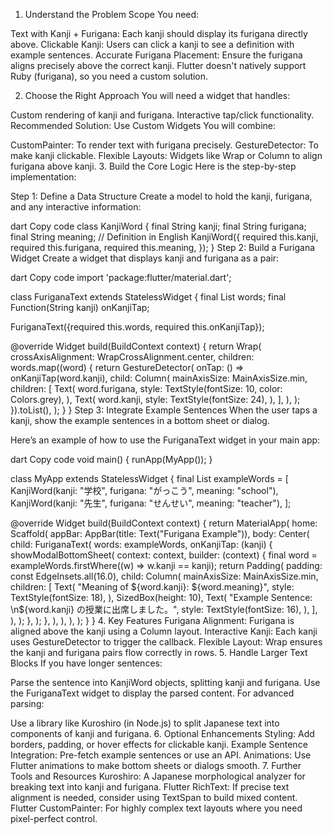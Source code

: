 1. Understand the Problem Scope
You need:

Text with Kanji + Furigana: Each kanji should display its furigana directly above.
Clickable Kanji: Users can click a kanji to see a definition with example sentences.
Accurate Furigana Placement: Ensure the furigana aligns precisely above the correct kanji.
Flutter doesn't natively support Ruby (furigana), so you need a custom solution.

2. Choose the Right Approach
You will need a widget that handles:

Custom rendering of kanji and furigana.
Interactive tap/click functionality.
Recommended Solution: Use Custom Widgets
You will combine:

CustomPainter: To render text with furigana precisely.
GestureDetector: To make kanji clickable.
Flexible Layouts: Widgets like Wrap or Column to align furigana above kanji.
3. Build the Core Logic
Here is the step-by-step implementation:

Step 1: Define a Data Structure
Create a model to hold the kanji, furigana, and any interactive information:

dart
Copy code
class KanjiWord {
  final String kanji;
  final String furigana;
  final String meaning; // Definition in English
  KanjiWord({
    required this.kanji,
    required this.furigana,
    required this.meaning,
  });
}
Step 2: Build a Furigana Widget
Create a widget that displays kanji and furigana as a pair:

dart
Copy code
import 'package:flutter/material.dart';

class FuriganaText extends StatelessWidget {
  final List<KanjiWord> words;
  final Function(String kanji) onKanjiTap;

  FuriganaText({required this.words, required this.onKanjiTap});

  @override
  Widget build(BuildContext context) {
    return Wrap(
      crossAxisAlignment: WrapCrossAlignment.center,
      children: words.map((word) {
        return GestureDetector(
          onTap: () => onKanjiTap(word.kanji),
          child: Column(
            mainAxisSize: MainAxisSize.min,
            children: [
              Text(
                word.furigana,
                style: TextStyle(fontSize: 10, color: Colors.grey),
              ),
              Text(
                word.kanji,
                style: TextStyle(fontSize: 24),
              ),
            ],
          ),
        );
      }).toList(),
    );
  }
}
Step 3: Integrate Example Sentences
When the user taps a kanji, show the example sentences in a bottom sheet or dialog.

Here’s an example of how to use the FuriganaText widget in your main app:

dart
Copy code
void main() {
  runApp(MyApp());
}

class MyApp extends StatelessWidget {
  final List<KanjiWord> exampleWords = [
    KanjiWord(kanji: "学校", furigana: "がっこう", meaning: "school"),
    KanjiWord(kanji: "先生", furigana: "せんせい", meaning: "teacher"),
  ];

  @override
  Widget build(BuildContext context) {
    return MaterialApp(
      home: Scaffold(
        appBar: AppBar(title: Text("Furigana Example")),
        body: Center(
          child: FuriganaText(
            words: exampleWords,
            onKanjiTap: (kanji) {
              showModalBottomSheet(
                context: context,
                builder: (context) {
                  final word = exampleWords.firstWhere((w) => w.kanji == kanji);
                  return Padding(
                    padding: const EdgeInsets.all(16.0),
                    child: Column(
                      mainAxisSize: MainAxisSize.min,
                      children: [
                        Text(
                          "Meaning of ${word.kanji}: ${word.meaning}",
                          style: TextStyle(fontSize: 18),
                        ),
                        SizedBox(height: 10),
                        Text(
                          "Example Sentence: \n${word.kanji} の授業に出席しました。",
                          style: TextStyle(fontSize: 16),
                        ),
                      ],
                    ),
                  );
                },
              );
            },
          ),
        ),
      ),
    );
  }
}
4. Key Features
Furigana Alignment: Furigana is aligned above the kanji using a Column layout.
Interactive Kanji: Each kanji uses GestureDetector to trigger the callback.
Flexible Layout: Wrap ensures the kanji and furigana pairs flow correctly in rows.
5. Handle Larger Text Blocks
If you have longer sentences:

Parse the sentence into KanjiWord objects, splitting kanji and furigana.
Use the FuriganaText widget to display the parsed content.
For advanced parsing:

Use a library like Kuroshiro (in Node.js) to split Japanese text into components of kanji and furigana.
6. Optional Enhancements
Styling: Add borders, padding, or hover effects for clickable kanji.
Example Sentence Integration: Pre-fetch example sentences or use an API.
Animations: Use Flutter animations to make bottom sheets or dialogs smooth.
7. Further Tools and Resources
Kuroshiro: A Japanese morphological analyzer for breaking text into kanji and furigana.
Flutter RichText: If precise text alignment is needed, consider using TextSpan to build mixed content.
Flutter CustomPainter: For highly complex text layouts where you need pixel-perfect control.
